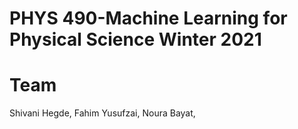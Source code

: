 # PHYS 490-Machine Learning for Physical Science Winter 2021

# Team
Shivani Hegde,
Fahim Yusufzai,
Noura Bayat,

